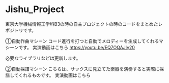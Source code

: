 # Jishu_Project
東京大学機械情報工学科B3の時の自主プロジェクトの時のコードをまとめたレポジトリです。

①自動作曲マシーン
コード進行を打つと自動でメロディーを生成してくれるマシーンです。
実演動画はこちら
https://youtu.be/EQ7OQAJIy20

必要なライブラリなどは更新します。

②自動採譜マシーン
こちらは、サックスに見立てた楽器を演奏すると実際に採譜してくれるものです。
実演動画はこちら


